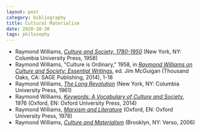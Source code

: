 ```yaml
---
layout: post
category: bibliography
title: Cultural Materialism
date: 2020-10-30
tags: philosophy
---
```


* Raymond Williams, [*Culture and Society, 1780-1950*](https://cup.columbia.edu/book/culture-and-society-1780-1950/9780231057011) (New York, NY: Columbia University Press, 1958)
* Raymond Williams, "Culture is Ordinary," 1958, in [*Raymond Williams on Culture and Society: Essential Writings*](https://sk.sagepub.com/books/raymond-williams-on-culture-and-society), ed. Jim McGuigan (Thousand Oaks, CA: SAGE Publishing, 2014), 1-18
* Raymond Williams, [*The Long Revolution*](https://www.degruyter.com/document/doi/10.7312/will93760/html?lang=en) (New York, NY: Columbia University Press, 1961)
* Raymond Williams, [*Keywords: A Vocabulary of Culture and Society*](https://global.oup.com/academic/product/keywords-9780199393213), 1976 (Oxford, EN: Oxford University Press, 2014)
* Raymond Williams, [*Marxism and Literature*](https://global.oup.com/academic/product/marxism-and-literature-9780198760610) (Oxford, EN: Oxford University Press, 1978)
* Raymond Williams, [*Culture and Materialism*](https://www.versobooks.com/books/43-culture-and-materialism) (Brooklyn, NY: Verso, 2006)
